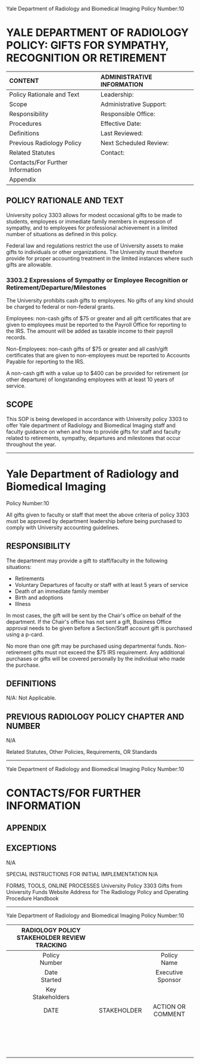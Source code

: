 Yale Department of Radiology and Biomedical Imaging
Policy Number:10

# YALE DEPARTMENT OF RADIOLOGY POLICY: GIFTS FOR SYMPATHY, RECOGNITION OR RETIREMENT 

| CONTENT | ADMINISTRATIVE INFORMATION |
| :-- | :-- |
| Policy Rationale and Text | Leadership: |
| Scope | Administrative Support: |
| Responsibility | Responsible Office: |
| Procedures | Effective Date: |
| Definitions | Last Reviewed: |
| Previous Radiology Policy | Next Scheduled Review: |
| Related Statutes | Contact: |
| Contacts/For Further Information |  |
| Appendix |  |

## POLICY RATIONALE AND TEXT

University policy 3303 allows for modest occasional gifts to be made to students, employees or immediate family members in expression of sympathy, and to employees for professional achievement in a limited number of situations as defined in this policy.

Federal law and regulations restrict the use of University assets to make gifts to individuals or other organizations. The University must therefore provide for proper accounting treatment in the limited instances where such gifts are allowable.

### 3303.2 Expressions of Sympathy or Employee Recognition or Retirement/Departure/Milestones

The University prohibits cash gifts to employees. No gifts of any kind should be charged to federal or non-federal grants.

Employees: non-cash gifts of $\$ 75$ or greater and all gift certificates that are given to employees must be reported to the Payroll Office for reporting to the IRS. The amount will be added as taxable income to their payroll records.

Non-Employees: non-cash gifts of $\$ 75$ or greater and all cash/gift certificates that are given to non-employees must be reported to Accounts Payable for reporting to the IRS.

A non-cash gift with a value up to $\$ 400$ can be provided for retirement (or other departure) of longstanding employees with at least 10 years of service.

## SCOPE

This SOP is being developed in accordance with University policy 3303 to offer Yale department of Radiology and Biomedical Imaging staff and faculty guidance on when and how to provide gifts for staff and faculty related to retirements, sympathy, departures and milestones that occur throughout the year.

---

# Yale Department of Radiology and Biomedical Imaging 

Policy Number:10

All gifts given to faculty or staff that meet the above criteria of policy 3303 must be approved by department leadership before being purchased to comply with University accounting guidelines.

## RESPONSIBILITY

The department may provide a gift to staff/faculty in the following situations:

- Retirements
- Voluntary Departures of faculty or staff with at least 5 years of service
- Death of an immediate family member
- Birth and adoptions
- Illness

In most cases, the gift will be sent by the Chair's office on behalf of the department.
If the Chair's office has not sent a gift, Business Office approval needs to be given before a Section/Staff account gift is purchased using a p-card.

No more than one gift may be purchased using departmental funds.
Non-retirement gifts must not exceed the $\$ 75$ IRS requirement.
Any additional purchases or gifts will be covered personally by the individual who made the purchase.

## DEFINITIONS

N/A: Not Applicable.

## PREVIOUS RADIOLOGY POLICY CHAPTER AND NUMBER

N/A

Related Statutes, Other Policies, Requirements, OR Standards

---

Yale Department of Radiology and Biomedical Imaging
Policy Number:10

# CONTACTS/FOR FURTHER INFORMATION 

## APPENDIX

## EXCEPTIONS

N/A

SPECIAL INSTRUCTIONS FOR INITIAL IMPLEMENTATION
N/A

FORMS, TOOLS, ONLINE PROCESSES
University Policy 3303 Gifts from University Funds
Website Address for The Radiology Policy and Operating Procedure Handbook

---

Yale Department of Radiology and Biomedical Imaging
Policy Number:10

| RADIOLOGY POLICY STAKEHOLDER REVIEW TRACKING |  |  |
| :--: | :--: | :--: |
| Policy <br> Number |  | Policy <br> Name |
| Date <br> Started |  | Executive Sponsor |
| Key <br> Stakeholders |  |  |
| DATE | STAKEHOLDER | ACTION OR COMMENT |
|  |  |  |
|  |  |  |
|  |  |  |
|  |  |  |
|  |  |  |
|  |  |  |
|  |  |  |
|  |  |  |
|  |  |  |
|  |  |  |
|  |  |  |
|  |  |  |
|  |  |  |
|  |  |  |
|  |  |  |
|  |  |  |
|  |  |  |